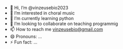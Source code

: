- 👋 Hi, I’m @vinzeusebio2023
- 👀 I’m interested in choral music
- 🌱 I’m currently learning python
- 💞️ I’m looking to collaborate on teaching programmig
- 📫 How to reach me vinzeusebio@gmail.com
- 😄 Pronouns: ...
- ⚡ Fun fact: ...

<!---
vinzeusebio2023/vinzeusebio2023 is a ✨ special ✨ repository because its `README.md` (this file) appears on your GitHub profile.
You can click the Preview link to take a look at your changes.
--->
